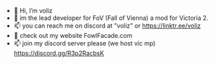 - 👋 Hi, I’m voliz
- 👀 im the lead developer for FoV (Fall of Vienna) a mod for Victoria 2.
- 📫 you can reach me on discord at "voliz" or https://linktr.ee/voliz
- 👀 check out my website FowlFacade.com
- 📫 join my discord server please (we host vic mp) https://discord.gg/R3p2RacbsK
<!---voliz1 is a ✨ special ✨ repository because its `README.md` (this file) appears on your GitHub profile.
You can click the Preview link to take a look at your changes.
--->
